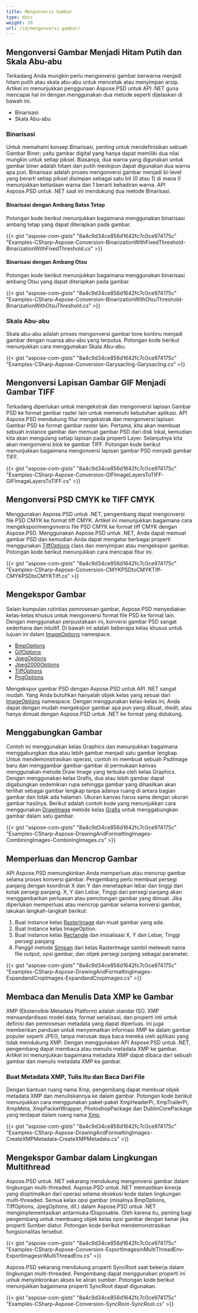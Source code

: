 ```yaml
---
title: Mengonversi Gambar
type: docs
weight: 20
url: /id/mengonversi-gambar/
---
```


## **Mengonversi Gambar Menjadi Hitam Putih dan Skala Abu-abu**
Terkadang Anda mungkin perlu mengonversi gambar berwarna menjadi hitam putih atau skala abu-abu untuk mencetak atau menyimpan arsip. Artikel ini menunjukkan penggunaan Aspose.PSD untuk API .NET guna mencapai hal ini dengan menggunakan dua metode seperti dijelaskan di bawah ini.

- Binarisasi
- Skala Abu-abu

### **Binarisasi**
Untuk memahami konsep Binarisasi, penting untuk mendefinisikan sebuah Gambar Biner; yaitu gambar digital yang hanya dapat memiliki dua nilai mungkin untuk setiap piksel. Biasanya, dua warna yang digunakan untuk gambar biner adalah hitam dan putih meskipun dapat digunakan dua warna apa pun. Binarisasi adalah proses mengonversi gambar menjadi bi-level yang berarti setiap piksel disimpan sebagai satu bit (0 atau 1) di mana 0 menunjukkan ketiadaan warna dan 1 berarti kehadiran warna. API Aspose.PSD untuk .NET saat ini mendukung dua metode Binarisasi.
#### **Binarisasi dengan Ambang Batas Tetap**
Potongan kode berikut menunjukkan bagaimana menggunakan binarisasi ambang tetap yang dapat diterapkan pada gambar.


{{< gist "aspose-com-gists" "8a4c9d34ce856d1642fc7c0ce974175c" "Examples-CSharp-Aspose-Conversion-BinarizationWithFixedThreshold-BinarizationWithFixedThreshold.cs" >}}


#### **Binarisasi dengan Ambang Otsu**
Potongan kode berikut menunjukkan bagaimana menggunakan binarisasi ambang Otsu yang dapat diterapkan pada gambar.


{{< gist "aspose-com-gists" "8a4c9d34ce856d1642fc7c0ce974175c" "Examples-CSharp-Aspose-Conversion-BinarizationWithOtsuThreshold-BinarizationWithOtsuThreshold.cs" >}}


### **Skala Abu-abu**
Skala abu-abu adalah proses mengonversi gambar tone kontinu menjadi gambar dengan nuansa abu-abu yang terputus. Potongan kode berikut menunjukkan cara menggunakan Skala Abu-abu.


{{< gist "aspose-com-gists" "8a4c9d34ce856d1642fc7c0ce974175c" "Examples-CSharp-Aspose-Conversion-Garysacling-Garysacling.cs" >}}
## **Mengonversi Lapisan Gambar GIF Menjadi Gambar TIFF**
Terkadang diperlukan untuk mengekstrak dan mengonversi lapisan Gambar PSD ke format gambar raster lain untuk memenuhi kebutuhan aplikasi. API Aspose.PSD mendukung fitur mengekstrak dan mengonversi lapisan Gambar PSD ke format gambar raster lain. Pertama, kita akan membuat sebuah instance gambar dan memuat gambar PSD dari disk lokal, kemudian kita akan mengulang setiap lapisan pada properti Layer. Selanjutnya kita akan mengonversi blok ke gambar TIFF. Potongan kode berikut menunjukkan bagaimana mengonversi lapisan gambar PSD menjadi gambar TIFF.



{{< gist "aspose-com-gists" "8a4c9d34ce856d1642fc7c0ce974175c" "Examples-CSharp-Aspose-Conversion-GIFImageLayersToTIFF-GIFImageLayersToTIFF.cs" >}}

## **Mengonversi PSD CMYK ke TIFF CMYK**
Menggunakan Aspose.PSD untuk .NET, pengembang dapat mengonversi file PSD CMYK ke format tiff CMYK. Artikel ini menunjukkan bagaimana cara mengekspor/mengonversi file PSD CMYK ke format tiff CMYK dengan Aspose.PSD. Menggunakan Aspose.PSD untuk .NET, Anda dapat memuat gambar PSD dan kemudian Anda dapat mengatur berbagai properti menggunakan [TiffOptions](https://reference.aspose.com/psd/net/aspose.psd.imageoptions/tiffoptions) class dan menyimpan atau mengekspor gambar. Potongan kode berikut menunjukkan cara mencapai fitur ini.


{{< gist "aspose-com-gists" "8a4c9d34ce856d1642fc7c0ce974175c" "Examples-CSharp-Aspose-Conversion-CMYKPSDtoCMYKTiff-CMYKPSDtoCMYKTiff.cs" >}}

## **Mengekspor Gambar**
Selain kumpulan rutinitas pemrosesan gambar, Aspose.PSD menyediakan kelas-kelas khusus untuk mengonversi format file PSD ke format lain. Dengan menggunakan perpustakaan ini, konversi gambar PSD sangat sederhana dan intuitif. Di bawah ini adalah beberapa kelas khusus untuk tujuan ini dalam [ImageOptions](https://reference.aspose.com/psd/net/aspose.psd.imageoptions) namespace.

- [BmpOptions](https://reference.aspose.com/psd/net/aspose.psd.imageoptions/bmpoptions)
- [GifOptions](https://reference.aspose.com/psd/net/aspose.psd.imageoptions/gifoptions)
- [JpegOptions](https://reference.aspose.com/psd/net/aspose.psd.imageoptions/jpegoptions)
- [Jpeg2000Options](https://reference.aspose.com/psd/net/aspose.psd.imageoptions/jpeg2000options)
- [TiffOptions](https://reference.aspose.com/psd/net/aspose.psd.imageoptions/tiffoptions)
- [PngOptions](https://reference.aspose.com/psd/net/aspose.psd.imageoptions/pngoptions)

Mengekspor gambar PSD dengan Aspose.PSD untuk API .NET sangat mudah. Yang Anda butuhkan hanyalah objek kelas yang sesuai dari [ImageOptions](https://reference.aspose.com/psd/net/aspose.psd.imageoptions) namespace. Dengan menggunakan kelas-kelas ini, Anda dapat dengan mudah mengekspor gambar apa pun yang dibuat, diedit, atau hanya dimuat dengan Aspose.PSD untuk .NET ke format yang didukung.
## **Menggabungkan Gambar**
Contoh ini menggunakan kelas Graphics dan menunjukkan bagaimana menggabungkan dua atau lebih gambar menjadi satu gambar lengkap. Untuk mendemonstrasikan operasi, contoh ini membuat sebuah PsdImage baru dan menggambar gambar-gambar di permukaan kanvas menggunakan metode Draw Image yang terbuka oleh kelas Graphics. Dengan menggunakan kelas Grafis, dua atau lebih gambar dapat digabungkan sedemikian rupa sehingga gambar yang dihasilkan akan terlihat sebagai gambar lengkap tanpa adanya ruang di antara bagian gambar dan tidak ada halaman. Ukuran kanvas harus sama dengan ukuran gambar hasilnya. Berikut adalah contoh kode yang menunjukkan cara menggunakan [DrawImage](https://reference.aspose.com/psd/net/aspose.psd/graphics/methods/drawimage/index) metode kelas [Grafis](https://reference.aspose.com/psd/net/aspose.psd/graphics) untuk menggabungkan gambar dalam satu gambar.


{{< gist "aspose-com-gists" "8a4c9d34ce856d1642fc7c0ce974175c" "Examples-CSharp-Aspose-DrawingAndFormattingImages-CombiningImages-CombiningImages.cs" >}}
## **Memperluas dan Mencrop Gambar**
API Aspose.PSD memungkinkan Anda memperluas atau mencrop gambar selama proses konversi gambar. Pengembang perlu membuat persegi panjang dengan koordinat X dan Y dan menetapkan lebar dan tinggi dari kotak persegi panjang. X, Y dan Lebar, Tinggi dari persegi panjang akan menggambarkan perluasan atau pemotongan gambar yang dimuat. Jika diperlukan memperluas atau mencrop gambar selama konversi gambar, lakukan langkah-langkah berikut:

1. Buat instance kelas [RasterImage](https://reference.aspose.com/psd/net/aspose.psd/rasterimage) dan muat gambar yang ada.
1. Buat Instance kelas ImageOption.
1. Buat instance kelas [Rectangle](https://reference.aspose.com/psd/net/aspose.psd/rectangle) dan inisialisasi X, Y dan Lebar, Tinggi persegi panjang
1. Panggil metode [Simpan](https://reference.aspose.com/psd/net/aspose.psd/rasterimage/methods/save/index) dari kelas RasterImage sambil melewati nama file output, opsi gambar, dan objek persegi panjang sebagai parameter.


{{< gist "aspose-com-gists" "8a4c9d34ce856d1642fc7c0ce974175c" "Examples-CSharp-Aspose-DrawingAndFormattingImages-ExpandandCropImages-ExpandandCropImages.cs" >}}
## **Membaca dan Menulis Data XMP ke Gambar**
XMP (Ekstensible Metadata Platform) adalah standar ISO. XMP mensandardisasi model data, format serialisasi, dan properti inti untuk definisi dan pemrosesan metadata yang dapat diperluas. Ini juga memberikan panduan untuk menyematkan informasi XMP ke dalam gambar populer seperti JPEG, tanpa merusak daya baca mereka oleh aplikasi yang tidak mendukung XMP. Dengan menggunakan API Aspose.PSD untuk .NET, pengembang dapat membaca atau menulis metadata XMP ke gambar. Artikel ini menunjukkan bagaimana metadata XMP dapat dibaca dari sebuah gambar dan menulis metadata XMP ke gambar.
### **Buat Metadata XMP, Tulis Itu dan Baca Dari File**
Dengan bantuan ruang nama Xmp, pengembang dapat membuat objek metadata XMP dan menuliskannya ke dalam gambar. Potongan kode berikut menunjukkan cara menggunakan paket-paket XmpHeaderPi, XmpTrailerPi, XmpMeta, XmpPacketWrapper, PhotoshopPackage dan DublinCorePackage yang terdapat dalam ruang nama [Xmp](https://reference.aspose.com/psd/net/aspose.psd.xmp).


{{< gist "aspose-com-gists" "8a4c9d34ce856d1642fc7c0ce974175c" "Examples-CSharp-Aspose-DrawingAndFormattingImages-CreateXMPMetadata-CreateXMPMetadata.cs" >}}
## **Mengekspor Gambar dalam Lingkungan Multithread**
Aspose.PSD untuk .NET sekarang mendukung mengonversi gambar dalam lingkungan multi-threaded. Aspose.PSD untuk .NET memastikan kinerja yang dioptimalkan dari operasi selama eksekusi kode dalam lingkungan multi-threaded. Semua kelas opsi gambar (misalnya BmpOptions, TiffOptions, JpegOptions, dll.) dalam Aspose.PSD untuk .NET mengimplementasikan antarmuka IDisposable. Oleh karena itu, penting bagi pengembang untuk membuang objek kelas opsi gambar dengan benar jika properti Sumber diatur. Potongan kode berikut mendemonstrasikan fungsionalitas tersebut.


{{< gist "aspose-com-gists" "8a4c9d34ce856d1642fc7c0ce974175c" "Examples-CSharp-Aspose-Conversion-ExportImagesinMultiThreadEnv-ExportImagesinMultiThreadEnv.cs" >}}


Aspose.PSD sekarang mendukung properti SyncRoot saat bekerja dalam lingkungan multi-threaded. Pengembang dapat menggunakan properti ini untuk menyinkronkan akses ke aliran sumber. Potongan kode berikut menunjukkan bagaimana properti SyncRoot dapat digunakan.


{{< gist "aspose-com-gists" "8a4c9d34ce856d1642fc7c0ce974175c" "Examples-CSharp-Aspose-Conversion-SyncRoot-SyncRoot.cs" >}}
